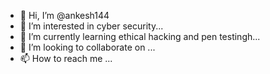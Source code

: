 - 👋 Hi, I’m @ankesh144
- 👀 I’m interested in cyber security...
- 🌱 I’m currently learning ethical hacking and pen testingh...
- 💞️ I’m looking to collaborate on ...
- 📫 How to reach me ...

<!---
ankesh144/ankesh144 is a ✨ special ✨ repository because its `README.md` (this file) appears on your GitHub profile.
You can click the Preview link to take a look at your changes.
--->
